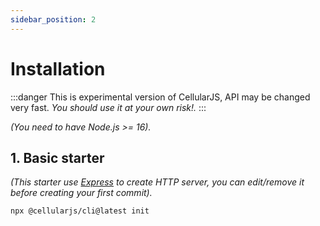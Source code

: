 ```yaml
---
sidebar_position: 2
---
```


# Installation
:::danger
This is experimental version of CellularJS, API may be changed very fast. _You should use it at your own risk!._
:::

_(You need to have Node.js >= 16)._

## 1. Basic starter
_(This starter use [Express](https://expressjs.com/) to create HTTP server, you can edit/remove it before creating your first commit)._

```
npx @cellularjs/cli@latest init
```